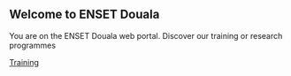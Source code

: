 ## Welcome to ENSET Douala

You are on the ENSET Douala web portal. Discover our training or research programmes


<a href="#" class="btn-primary">Training</a>